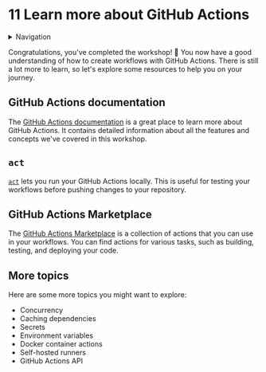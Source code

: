 # 11 Learn more about GitHub Actions

<details>
<summary>Navigation</summary>

1. ~~[Creating a workflow](../1/README.md)~~
1. ~~[Building code in a workflow](../2/README.md)~~
1. ~~[Running multiple jobs in parallel](../3/README.md)~~
1. ~~[Running jobs in sequence](../4/README.md)~~
1. ~~[Deploying to GitHub Pages](../5/README.md)~~
1. ~~[Using other events to run workflows](../6/README.md)~~
1. ~~[Outputs from steps and jobs](../7/README.md)~~
1. ~~[Keeping dependencies up to date with Dependabot](../8/README.md)~~
1. ~~[Matrices](../9/README.md)~~
1. ~~**Workflow dispatch inputs and security verification**~~
1. **Learn more about GitHub Actions** (this task)

</details>

Congratulations, you've completed the workshop! 🎉
You now have a good understanding of how to create workflows with GitHub Actions.
There is still a lot more to learn, so let's explore some resources to help you on your journey.

## GitHub Actions documentation

The [GitHub Actions documentation](https://docs.github.com/en/actions) is a great place to learn more about GitHub Actions.
It contains detailed information about all the features and concepts we've covered in this workshop.

## `act`

[`act`](https://github.com/nektos/act) lets you run your GitHub Actions locally.
This is useful for testing your workflows before pushing changes to your repository.

## GitHub Actions Marketplace

The [GitHub Actions Marketplace](https://github.com/marketplace) is a collection of actions that you can use in your workflows.
You can find actions for various tasks, such as building, testing, and deploying your code.

## More topics

Here are some more topics you might want to explore:

- Concurrency
- Caching dependencies
- Secrets
- Environment variables
- Docker container actions
- Self-hosted runners
- GitHub Actions API
